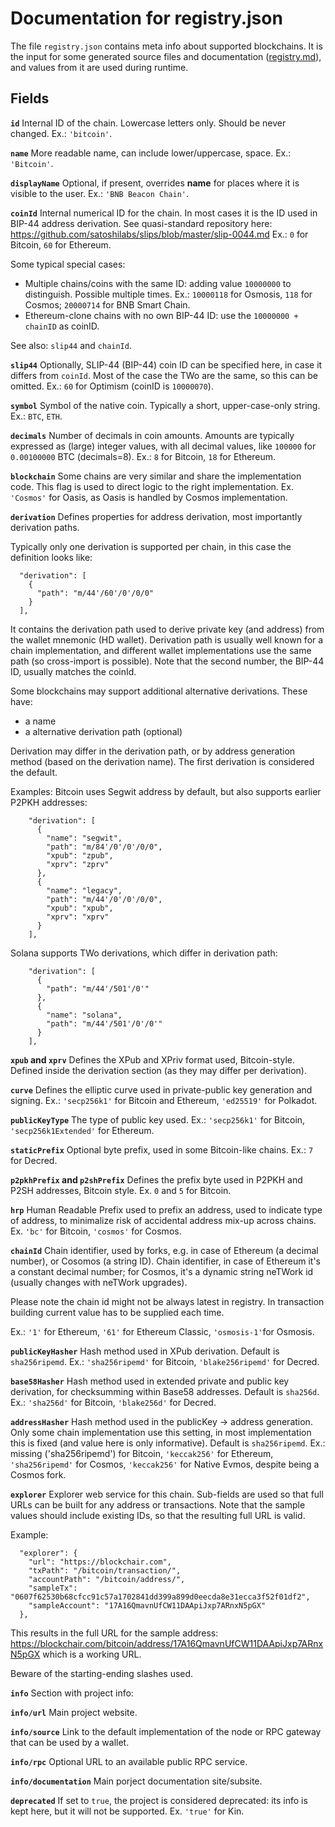 # Documentation for registry.json

The file `registry.json` contains meta info about supported blockchains.
It is the input for some generated source files and documentation ([registry.md](registry.md)), and values from it are used during runtime.

## Fields

**`id`**
Internal ID of the chain. Lowercase letters only.  Should be never changed.
Ex.: `'bitcoin'`.

**`name`**
More readable name, can include lower/uppercase, space.
Ex.: `'Bitcoin'`.

**`displayName`**
Optional, if present, overrides **name** for places where it is visible to the user. 
Ex.: `'BNB Beacon Chain'`.

**`coinId`**
Internal numerical ID for the chain. In most cases it is the ID used in BIP-44 address derivation.
See quasi-standard repository here:  https://github.com/satoshilabs/slips/blob/master/slip-0044.md
Ex.: `0` for Bitcoin, `60` for Ethereum.

Some typical special cases:

- Multiple chains/coins with the same ID: adding value `10000000` to distinguish.  Possible multiple times.
Ex.: `10000118` for Osmosis, `118` for Cosmos; `20000714` for BNB Smart Chain.
- Ethereum-clone chains with no own BIP-44 ID: use the `10000000 + chainID` as coinID.

See also: `slip44` and `chainId`.

**`slip44`**
Optionally, SLIP-44 (BIP-44) coin ID can be specified here, in case it differs from `coinId`.  Most of the case the TWo are the same, so this can be omitted.
Ex.: `60` for Optimism (coinID is `10000070`).

**`symbol`**
Symbol of the native coin.  Typically a short, upper-case-only string.
Ex.: `BTC`, `ETH`.

**`decimals`**
Number of decimals in coin amounts.  Amounts are typically expressed as (large) integer values, with all decimal values, like `100000` for `0.00100000` BTC (decimals=8).
Ex.: `8` for Bitcoin, `18` for Ethereum.

**`blockchain`**
Some chains are very similar and share the implementation code.
This flag is used to direct logic to the right implementation.
Ex. `'Cosmos'` for Oasis, as Oasis is handled by Cosmos implementation.

**`derivation`**
Defines properties for address derivation, most importantly derivation paths.

Typically only one derivation is supported per chain, in this case the definition looks like:

```
  "derivation": [
    {
      "path": "m/44'/60'/0'/0/0"
    }
  ],
```

It contains the derivation path used to derive private key (and address) from the wallet mnemonic (HD wallet).
Derivation path is usually well known for a chain implementation, and different wallet implementations use the same path (so cross-import is possible).
Note that the second number, the BIP-44 ID, usually matches the coinId.

Some blockchains may support additional alternative derivations.  These have:

- a name
- a alternative derivation path (optional)

Derivation may differ in the derivation path, or by address generation method (based on the derivation name).
The first derivation is considered the default.

Examples:
Bitcoin uses Segwit address by default, but also supports earlier P2PKH addresses:

```
    "derivation": [
      {
        "name": "segwit",
        "path": "m/84'/0'/0'/0/0",
        "xpub": "zpub",
        "xprv": "zprv"
      },
      {
        "name": "legacy",
        "path": "m/44'/0'/0'/0/0",
        "xpub": "xpub",
        "xprv": "xprv"
      }
    ],
```

Solana supports TWo derivations, which differ in derivation path:

```
    "derivation": [
      {
        "path": "m/44'/501'/0'"
      },
      {
        "name": "solana",
        "path": "m/44'/501'/0'/0'"
      }
    ],
```

**`xpub` and `xprv`**
Defines the XPub and XPriv format used, Bitcoin-style. Defined inside the derivation section (as they may differ per derivation).

**`curve`**
Defines the elliptic curve used in private-public key generation and signing.
Ex.: `'secp256k1'` for Bitcoin and Ethereum, `'ed25519'` for Polkadot.

**`publicKeyType`**
The type of public key used.
Ex.: `'secp256k1'` for Bitcoin, `'secp256k1Extended'` for Ethereum.

**`staticPrefix`**
Optional byte prefix, used in some Bitcoin-like chains.
Ex.: `7` for Decred.

**`p2pkhPrefix` and `p2shPrefix`**
Defines the prefix byte used in P2PKH and P2SH addresses, Bitcoin style.
Ex. `0` and `5` for Bitcoin.

**`hrp`**
Human Readable Prefix used to prefix an address, used to indicate type of address, to minimalize risk of accidental address mix-up across chains.
Ex. `'bc'` for Bitcoin, `'cosmos'` for Cosmos.

**`chainId`**
Chain identifier, used by forks, e.g. in case of Ethereum (a decimal number), or Cosomos (a string ID).
Chain identifier, in case of Ethereum it's a constant decimal number;
for Cosmos, it's a dynamic string neTWork id (usually changes with neTWork upgrades).

Please note the chain id might not be always latest in registry.  In transaction building current value has to be supplied each time.

Ex.: `'1'` for Ethereum, `'61'` for Ethereum Classic, `'osmosis-1'`for Osmosis.

**`publicKeyHasher`**
Hash method used in XPub derivation.
Default is `sha256ripemd`.
Ex.: `'sha256ripemd'` for Bitcoin, `'blake256ripemd'` for Decred.

**`base58Hasher`**
Hash method used in extended private and public key derivation, for checksumming within Base58 addresses.
Default is `sha256d`.
Ex.: `'sha256d'` for Bitcoin, `'blake256d'` for Decred.

**`addressHasher`**
Hash method used in the publicKey -> address generation.
Only some chain implementation use this setting, in most implementation this is fixed (and value here is only informative).
Default is `sha256ripemd`.
Ex.: missing ('sha256ripemd') for Bitcoin, `'keccak256'` for Ethereum, `'sha256ripemd'` for Cosmos, `'keccak256'` for Native Evmos, despite being a Cosmos fork.

**`explorer`**
Explorer web service for this chain. Sub-fields are used so that full URLs can be built for any address or transactions.
Note that the sample values should include existing IDs, so that the resulting full URL is valid.

Example:

```
  "explorer": {
    "url": "https://blockchair.com",
    "txPath": "/bitcoin/transaction/",
    "accountPath": "/bitcoin/address/",
    "sampleTx": "0607f62530b68cfcc91c57a1702841dd399a899d0eecda8e31ecca3f52f01df2",
    "sampleAccount": "17A16QmavnUfCW11DAApiJxp7ARnxN5pGX"
  },
```

This results in the full URL for the sample address:
https://blockchair.com/bitcoin/address/17A16QmavnUfCW11DAApiJxp7ARnxN5pGX
which is a working URL.

Beware of the starting-ending slashes used.

**`info`**
Section with project info:

**`info/url`**
Main project website.

**`info/source`**
Link to the default implementation of the node or RPC gateway that can be used by a wallet.

**`info/rpc`**
Optional URL to an available public RPC service.

**`info/documentation`**
Main porject documentation site/subsite.

**`deprecated`**
If set to `true`, the project is considered deprecated: its info is kept here, but it will not be supported.
Ex. `'true'` for Kin.
